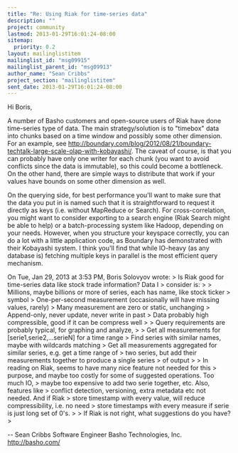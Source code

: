 ```yaml
---
title: "Re: Using Riak for time-series data"
description: ""
project: community
lastmod: 2013-01-29T16:01:24-08:00
sitemap:
  priority: 0.2
layout: mailinglistitem
mailinglist_id: "msg09915"
mailinglist_parent_id: "msg09913"
author_name: "Sean Cribbs"
project_section: "mailinglistitem"
sent_date: 2013-01-29T16:01:24-08:00
---
```



Hi Boris,

A number of Basho customers and open-source users of Riak have done
time-series type of data. The main strategy/solution is to "timebox"
data into chunks based on a time window and possibly some other
dimension. For an example, see
http://boundary.com/blog/2012/08/21/boundary-techtalk-large-scale-olap-with-kobayashi/.
The caveat of course, is that you can probably have only one writer
for each chunk (you want to avoid conflicts since the data is
immutable), so this could become a bottleneck. On the other hand,
there are simple ways to distribute that work if your values have
bounds on some other dimension as well.

On the querying side, for best performance you'll want to make sure
that the data you put in is named such that it is straightforward to
request it directly as keys (i.e. without MapReduce or Search). For
cross-correlation, you might want to consider exporting to a search
engine (Riak Search might be able to help) or a batch-processing
system like Hadoop, depending on your needs. However, when you
structure your keyspace correctly, you can do a lot with a little
application code, as Boundary has demonstrated with their Kobayashi
system. I think you'll find that while IO-heavy (as any database is)
fetching multiple keys in parallel is the most efficient query
mechanism.


On Tue, Jan 29, 2013 at 3:53 PM, Boris Solovyov
 wrote:
&gt; Is Riak good for time-series data like stock trade information? Data I
&gt; consider is:
&gt;
&gt; Millions, maybe billions or more of series, each has name, like stock ticker
&gt; symbol
&gt; One-per-second measurement (occasionally will have missing values, rarely)
&gt; Many measurement are zero or static, unchanging
&gt; Append-only, never update, never write in past
&gt; Data probably high compressible, good if it can be compress well
&gt;
&gt; Query requirements are probably typical, for graphing and analyze,
&gt;
&gt; Get all measurements for [serie1,serie2,...serieN] for a time range
&gt; Find series with similar names, maybe with wildcards matching
&gt; Get all measurements aggregated for similar series, e.g. get a time range of
&gt; two series, but add their measurements together to produce a single series
&gt; of output
&gt;
&gt; In reading on Riak, seems to have many nice feature not needed for this
&gt; purpose, and maybe too costly for some of suggested operations. Too much IO,
&gt; maybe too expensive to add two serie together, etc. Also, features like
&gt; conflict detection, versioning, extra metadata etc not needed. And if Riak
&gt; store timestamp with every value, will reduce compressibility, i.e. no need
&gt; store timestamps with every measure if serie is just long set of 0's.
&gt;
&gt; If Riak is not right, what suggestions do you have?
&gt;


-- 
Sean Cribbs 
Software Engineer
Basho Technologies, Inc.
http://basho.com/

